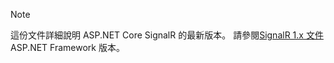 > [!NOTE]
> 這份文件詳細說明 ASP.NET Core SignalR 的最新版本。 請參閱[SignalR 1.x 文件](/aspnet/signalr/)ASP.NET Framework 版本。